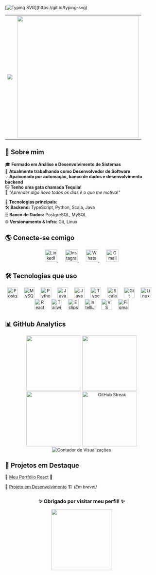 [![Typing SVG](https://readme-typing-svg.demolab.com?font=Fira+Code&weight=700&size=25&duration=4000&pause=1000&color=FBFBFB&width=500&lines=Ol%C3%A1!+Seja+bem-vindo+ao+meu+perfil!)](https://git.io/typing-svg)


<table>
  <tr>
    <td>
      <img src="https://capsule-render.vercel.app/api?type=blur&height=300&color=gradient&text=Welcome&animation=fadeIn&gradientColors=B993D6,8CA6DB" />
    </td>
    <td>
      <img src="https://media.giphy.com/media/qgQUggAC3Pfv687qPC/giphy.gif" width="400px"/>
    </td>
  </tr>
</table>


## 🚀 Sobre mim  

🎓 **Formado em Análise e Desenvolvimento de Sistemas**  
💼 **Atualmente trabalhando como Desenvolvedor de Software**  
💡 **Apaixonado por automação, banco de dados e desenvolvimento backend**  
🐱 **Tenho uma gata chamada Tequila!**  
📌 *"Aprender algo novo todos os dias é o que me motiva!"*  

🚀 **Tecnologias principais:**  
🛠️ **Backend:** TypeScript, Python, Scala, Java  
🗄️ **Banco de Dados:** PostgreSQL, MySQL  
🌐 **Versionamento & Infra:** Git, Linux  



## 🌎 Conecte-se comigo  

<p align="center">
  <a href="https://www.linkedin.com/in/victormelodesenvolvedor/" title="LinkedIn" target="_blank">
    <img src="https://cdn.jsdelivr.net/gh/devicons/devicon/icons/linkedin/linkedin-original.svg" height="40" alt="LinkedIn logo" />
  </a>
  &nbsp;&nbsp;&nbsp;&nbsp;&nbsp;
  <a href="https://www.instagram.com/vettormelo_?igsh=ZTI1Mno4eGw1cG90&utm_source=qr" title="Instagram" target="_blank">
    <img src="https://upload.wikimedia.org/wikipedia/commons/a/a5/Instagram_icon.png" height="40" alt="Instagram logo" />
  </a>
  &nbsp;&nbsp;&nbsp;&nbsp;&nbsp;
  <a href="https://wa.me/5511955984209" title="WhatsApp" target="_blank">
    <img src="https://upload.wikimedia.org/wikipedia/commons/6/6b/WhatsApp.svg" height="40" alt="WhatsApp logo" />
  </a>
  &nbsp;&nbsp;&nbsp;&nbsp;&nbsp;
  <a href="mailto:contatomelo2@gmail.com" title="Gmail">
    <img src="https://cdn.jsdelivr.net/gh/devicons/devicon/icons/google/google-original.svg" height="40" alt="Gmail logo" />
  </a>
</p>



## 🛠️ Tecnologias que uso  

<div align="center">
    <!-- Bancos de Dados -->
<img src="https://cdn.jsdelivr.net/gh/devicons/devicon/icons/postgresql/postgresql-original.svg" height="35" alt="PostgreSQL logo" />
<img width="12" />
<img src="https://cdn.jsdelivr.net/gh/devicons/devicon/icons/mysql/mysql-original.svg" height="35" alt="MySQL logo" />
<img width="12" />

<!-- Linguagens Backend -->
<img src="https://cdn.jsdelivr.net/gh/devicons/devicon/icons/python/python-original.svg" height="35" alt="Python logo" />
<img width="12" />
<img src="https://cdn.jsdelivr.net/gh/devicons/devicon/icons/java/java-original.svg" height="35" alt="Java logo" />
<img width="12" />
<img src="https://cdn.jsdelivr.net/gh/devicons/devicon/icons/javascript/javascript-original.svg" height="35" alt="JavaScript logo" />
<img width="12" />
<img src="https://cdn.jsdelivr.net/gh/devicons/devicon/icons/typescript/typescript-original.svg" height="35" alt="TypeScript logo" />
<img width="12" />
<img src="https://cdn.jsdelivr.net/gh/devicons/devicon/icons/scala/scala-original.svg" height="35" alt="Scala logo" />
<img width="12" />

<!-- Versionamento e Sistemas Operacionais -->
<img src="https://cdn.jsdelivr.net/gh/devicons/devicon/icons/git/git-original.svg" height="35" alt="Git logo" />
<img width="12" />
<img src="https://cdn.jsdelivr.net/gh/devicons/devicon/icons/linux/linux-original.svg" height="35" alt="Linux logo" />
<img width="12" />

<!-- Frameworks & Bibliotecas (caso FullStack) -->
<img src="https://cdn.jsdelivr.net/gh/devicons/devicon/icons/react/react-original.svg" height="35" alt="React logo" />
<img width="12" />
<img src="https://cdn.jsdelivr.net/gh/devicons/devicon/icons/tailwindcss/tailwindcss-original-wordmark.svg" height="35" alt="TailwindCSS logo" />
<img width="12" />

<!-- IDEs e Ferramentas -->
<img src="https://cdn.jsdelivr.net/gh/devicons/devicon/icons/eclipse/eclipse-original.svg" height="35" alt="Eclipse logo" />
<img width="12" />
<img src="https://cdn.jsdelivr.net/gh/devicons/devicon/icons/intellij/intellij-original.svg" height="35" alt="IntelliJ logo" />
<img width="12" />
<img src="https://cdn.jsdelivr.net/gh/devicons/devicon/icons/vscode/vscode-original.svg" height="35" alt="VS Code logo" />
<img width="12" />

<!-- Prototipagem -->
<img src="https://cdn.jsdelivr.net/gh/devicons/devicon/icons/figma/figma-original.svg" height="35" alt="Figma logo" />

</div>







## 📊 GitHub Analytics  

<div align="center">

  <!-- Status GitHub -->
  <img height="180em" src="https://github-readme-stats.vercel.app/api?username=VetorMelo&show_icons=true&theme=radical&include_all_commits=true&count_private=true"/>

  <!-- Linguagens mais usadas (Tema neon gradiente) -->
  <img height="180em" src="https://github-readme-stats.vercel.app/api/top-langs/?username=VetorMelo&layout=compact&langs_count=10&theme=chartreuse-dark&hide=css,html"/>

   <!-- Gráfico de Contribuições (Tema mais dinâmico) -->
  <img height="180em" src="https://github-readme-activity-graph.vercel.app/graph?username=VetorMelo&theme=react&hide_border=true&area=true"/>

  <!-- GitHub Streak -->
  <img height="180em" src="https://github-readme-streak-stats.herokuapp.com/?user=VetorMelo&theme=radical" alt="GitHub Streak"/>

  <!-- Contador de visitas (interativo) -->
  <img src="https://komarev.com/ghpvc/?username=VetorMelo&label=Visualizações&color=brightgreen&style=flat-square" alt="Contador de Visualizações"/>

</div>


## 🚀 Projetos em Destaque

🔹 [Meu Portfólio React](https://vetormelo.github.io/portfolio_victor_react/) 💼

🔹 [Projeto em Desenvolvimento](#) 🏗️ *(Em breve!)*



<h3 align="center">✨ Obrigado por visitar meu perfil! ✨</h3>
<p align="center">
  <img src="https://media.giphy.com/media/j5QcmXoFWp2Xp3ntfo/giphy.gif" width="200px"/>
</p>
